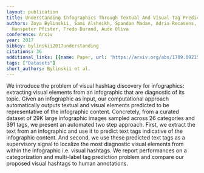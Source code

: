 ```yaml
---
layout: publication
title: Understanding Infographics Through Textual And Visual Tag Prediction
authors: Zoya Bylinskii, Sami Alsheikh, Spandan Madan, Adria Recasens, Kimberli Zhong,
  Hanspeter Pfister, Fredo Durand, Aude Oliva
conference: Arxiv
year: 2017
bibkey: bylinskii2017understanding
citations: 36
additional_links: [{name: Paper, url: 'https://arxiv.org/abs/1709.09215'}]
tags: ["Datasets"]
short_authors: Bylinskii et al.
---
```

We introduce the problem of visual hashtag discovery for infographics:
extracting visual elements from an infographic that are diagnostic of its
topic. Given an infographic as input, our computational approach automatically
outputs textual and visual elements predicted to be representative of the
infographic content. Concretely, from a curated dataset of 29K large
infographic images sampled across 26 categories and 391 tags, we present an
automated two step approach. First, we extract the text from an infographic and
use it to predict text tags indicative of the infographic content. And second,
we use these predicted text tags as a supervisory signal to localize the most
diagnostic visual elements from within the infographic i.e. visual hashtags. We
report performances on a categorization and multi-label tag prediction problem
and compare our proposed visual hashtags to human annotations.
